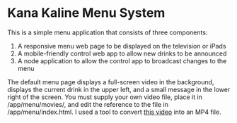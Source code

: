 # Kana Kaline Menu System

This is a simple menu application that consists of three components:

1. A responsive menu web page to be displayed on the television or iPads
2. A mobile-friendly control web app to allow new drinks to be announced
3. A node application to allow the control app to broadcast changes to the menu

The default menu page displays a full-screen video in the background, displays
the current drink in the upper left, and a small message in the lower right
of the screen. You must supply your own video file, place it in
/app/menu/movies/, and edit the reference to the file in /app/menu/index.html.
I used a tool to convert [this video](http://youtu.be/qREKP9oijWI) into an
MP4 file.